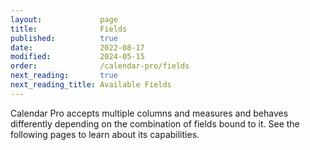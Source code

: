 ```yaml
---
layout:             page
title:              Fields
published:          true
date:               2022-08-17
modified:           2024-05-15
order:              /calendar-pro/fields
next_reading:       true
next_reading_title: Available Fields
---
```

Calendar Pro accepts multiple columns and measures and behaves differently depending on the combination of fields bound to it. See the following pages to learn about its capabilities.